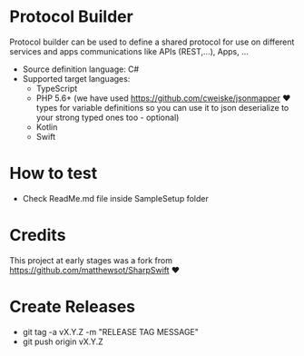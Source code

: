 # Protocol Builder
Protocol builder can be used to define a shared protocol for use on different services and apps communications like APIs (REST,...), Apps, ...
+ Source definition language: C#
+ Supported target languages:
  + TypeScript
  + PHP 5.6+ (we have used https://github.com/cweiske/jsonmapper ❤ types for variable definitions so you can use it to json deserialize to your strong typed ones too - optional)
  + Kotlin
  + Swift

# How to test
+ Check ReadMe.md file inside SampleSetup folder

# Credits
This project at early stages was a fork from https://github.com/matthewsot/SharpSwift ❤

# Create Releases
+ git tag -a vX.Y.Z -m "RELEASE TAG MESSAGE"
+ git push origin vX.Y.Z
